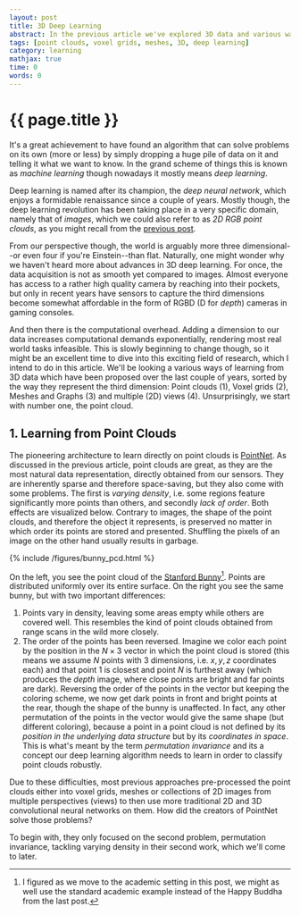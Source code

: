 ```yaml
---
layout: post
title: 3D Deep Learning
abstract: In the previous article we've explored 3D data and various ways to represent it. Now, let's look at ways to learn from it to classify objects and perform other standard tasks, common in computer vision, but now in three instead of two dimensions!
tags: [point clouds, voxel grids, meshes, 3D, deep learning]
category: learning
mathjax: true
time: 0
words: 0
---
```


# {{ page.title }}

It's a great achievement to have found an algorithm that can solve problems on its own (more or less) by simply dropping a huge pile of data on it and telling it what we want to know. In the grand scheme of things this is known as _machine learning_ though nowadays it mostly means _deep learning_.

Deep learning is named after its champion, the _deep neural network_, which enjoys a formidable renaissance since a couple of years. Mostly though, the deep learning revolution has been taking place in a very specific domain, namely that of _images_, which we could also refer to as _2D RGB point clouds_, as you might recall from the [previous post](https://hummat.github.io/learning/2020/10/16/flatlands.html).

From our perspective though, the world is arguably more three dimensional--or even four if you're Einstein--than flat. Naturally, one might wonder why we haven't heard more about advances in 3D deep learning. For once, the data acquisition is not as smooth yet compared to images. Almost everyone has access to a rather high quality camera by reaching into their pockets, but only in recent years have sensors to capture the third dimensions become somewhat affordable in the form of RGBD (D for _depth_) cameras in gaming consoles.

And then there is the computational overhead. Adding a dimension to our data increases computational demands exponentially, rendering most real world tasks infeasible. This is slowly beginning to change though, so it might be an excellent time to dive into this exciting field of research, which I intend to do in this article. We'll be looking a various ways of learning from 3D data which have been proposed over the last couple of years, sorted by the way they represent the third dimension: Point clouds (1), Voxel grids (2), Meshes and Graphs (3) and multiple (2D) views (4). Unsurprisingly, we start with number one, the point cloud.

## 1. Learning from Point Clouds

The pioneering architecture to learn directly on point clouds is [PointNet](https://openaccess.thecvf.com/content_cvpr_2017/papers/Qi_PointNet_Deep_Learning_CVPR_2017_paper.pdf). As discussed in the previous article, point clouds are great, as they are the most natural data representation, directly obtained from our sensors. They are inherently sparse and therefore space-saving, but they also come with some problems. The first is _varying density_, i.e. some regions feature significantly more points than others, and secondly _lack of order_. Both effects are visualized below. Contrary to images, the shape of the point clouds, and therefore the object it represents, is preserved no matter in which order its points are stored and presented. Shuffling the pixels of an image on the other hand usually results in garbage.

{% include /figures/bunny_pcd.html %}

On the left, you see the point cloud of the [Stanford Bunny](http://graphics.stanford.edu/data/3Dscanrep/)[^1]. Points are distributed uniformly over its entire surface. On the right you see the same bunny, but with two important differences: 

1. Points vary in density, leaving some areas empty while others are covered well. This resembles the kind of point clouds obtained from range scans in the wild more closely.
2. The order of the points has been reversed. Imagine we color each point by the position in the $N\times3$ vector in which the point cloud is stored (this means we assume $N$ points with $3$ dimensions, i.e. $x, y, z$ coordinates each) and that point $1$ is closest and point $N$ is furthest away (which produces the _depth_ image, where close points are bright and far points are dark). Reversing the order of the points in the vector but keeping the coloring scheme, we now get dark points in front and bright points at the rear, though the shape of the bunny is unaffected. In fact, any other permutation of the points in the vector would give the same shape (but different coloring), because a point in a point cloud is not defined by its _position in the underlying data structure_ but by its _coordinates in space_. This is what's meant by the term _permutation invariance_ and its a concept our deep learning algorithm needs to learn in order to classify point clouds robustly.

[^1]: I figured as we move to the academic setting in this post, we might as well use the standard academic example instead of the Happy Buddha from the last post.

Due to these difficulties, most previous approaches pre-processed the point clouds either into voxel grids, meshes or collections of 2D images from multiple perspectives (views) to then use more traditional 2D and 3D convolutional neural networks on them. How did the creators of PointNet solve those problems?

To begin with, they only focused on the second problem, permutation invariance, tackling varying density in their second work, which we'll come to later.